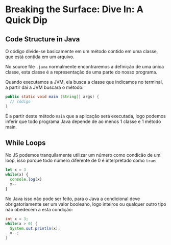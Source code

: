 # Breaking the Surface: Dive In: A Quick Dip

## Code Structure in Java

O código divide-se basicamente em um método contido em uma classe, que está contida em um arquivo.

No source file `.java` normalmente encontraremos a definição de uma única classe, esta classe é a representação de uma parte do nosso programa.

Quando executamos a JVM, ela busca a classe que indicamos no terminal, a partir daí a JVM buscará o método:
```java
public static void main (String[] args) {
  // código
}
```

É a partir deste método `main` que a aplicação será executada, logo podemos inferir que todo programa Java depende de ao menos 1 classe e 1 método main.

## While Loops

No JS podemos tranquilamente utilizar um número como condicão de um loop, isso porque todo número diferente de 0 é interpretado como `true`:
```js
let x = 3
while(x) {
  console.log(x)
  x--
}
```

No Java isso não pode ser feito, para o Java a condicional deve obrigatoriamente ser um valor booleano, logo inteiros ou qualquer outro tipo não obedecem a esta condição:
```java
int x = 3;
while(x > 0) {
  System.out.println(x);
  x--;
}
```


